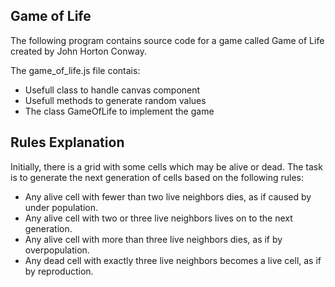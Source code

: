 Game of Life
------------

The following program contains source code for a game called Game of Life created by John Horton Conway.

The game_of_life.js file contais:
  - Usefull class to handle canvas component
  - Usefull methods to generate random values
  - The class GameOfLife to implement the game

Rules Explanation
-----------------

Initially, there is a grid with some cells which may be alive or dead. The task is to generate the next generation of cells based on the following rules: 
  
  - Any alive cell with fewer than two live neighbors dies, as if caused by under population.
  - Any alive cell with two or three live neighbors lives on to the next generation.
  - Any alive cell with more than three live neighbors dies, as if by overpopulation.
  - Any dead cell with exactly three live neighbors becomes a live cell, as if by reproduction.

